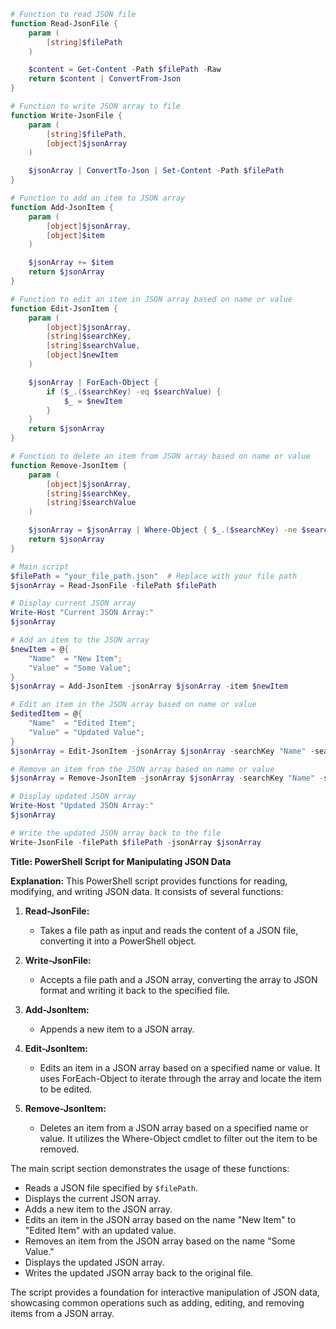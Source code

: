 ```ps1
# Function to read JSON file
function Read-JsonFile {
    param (
        [string]$filePath
    )

    $content = Get-Content -Path $filePath -Raw
    return $content | ConvertFrom-Json
}

# Function to write JSON array to file
function Write-JsonFile {
    param (
        [string]$filePath,
        [object]$jsonArray
    )

    $jsonArray | ConvertTo-Json | Set-Content -Path $filePath
}

# Function to add an item to JSON array
function Add-JsonItem {
    param (
        [object]$jsonArray,
        [object]$item
    )

    $jsonArray += $item
    return $jsonArray
}

# Function to edit an item in JSON array based on name or value
function Edit-JsonItem {
    param (
        [object]$jsonArray,
        [string]$searchKey,
        [string]$searchValue,
        [object]$newItem
    )

    $jsonArray | ForEach-Object {
        if ($_.($searchKey) -eq $searchValue) {
            $_ = $newItem
        }
    }
    return $jsonArray
}

# Function to delete an item from JSON array based on name or value
function Remove-JsonItem {
    param (
        [object]$jsonArray,
        [string]$searchKey,
        [string]$searchValue
    )

    $jsonArray = $jsonArray | Where-Object { $_.($searchKey) -ne $searchValue }
    return $jsonArray
}

# Main script
$filePath = "your_file_path.json"  # Replace with your file path
$jsonArray = Read-JsonFile -filePath $filePath

# Display current JSON array
Write-Host "Current JSON Array:"
$jsonArray

# Add an item to the JSON array
$newItem = @{
    "Name"  = "New Item";
    "Value" = "Some Value";
}
$jsonArray = Add-JsonItem -jsonArray $jsonArray -item $newItem

# Edit an item in the JSON array based on name or value
$editedItem = @{
    "Name"  = "Edited Item";
    "Value" = "Updated Value";
}
$jsonArray = Edit-JsonItem -jsonArray $jsonArray -searchKey "Name" -searchValue "New Item" -newItem $editedItem

# Remove an item from the JSON array based on name or value
$jsonArray = Remove-JsonItem -jsonArray $jsonArray -searchKey "Name" -searchValue "Some Value"

# Display updated JSON array
Write-Host "Updated JSON Array:"
$jsonArray

# Write the updated JSON array back to the file
Write-JsonFile -filePath $filePath -jsonArray $jsonArray
```
**Title: PowerShell Script for Manipulating JSON Data**

**Explanation:**
This PowerShell script provides functions for reading, modifying, and writing JSON data. It consists of several functions:

1. **Read-JsonFile:**
   - Takes a file path as input and reads the content of a JSON file, converting it into a PowerShell object.

2. **Write-JsonFile:**
   - Accepts a file path and a JSON array, converting the array to JSON format and writing it back to the specified file.

3. **Add-JsonItem:**
   - Appends a new item to a JSON array.

4. **Edit-JsonItem:**
   - Edits an item in a JSON array based on a specified name or value. It uses ForEach-Object to iterate through the array and locate the item to be edited.

5. **Remove-JsonItem:**
   - Deletes an item from a JSON array based on a specified name or value. It utilizes the Where-Object cmdlet to filter out the item to be removed.

The main script section demonstrates the usage of these functions:

- Reads a JSON file specified by `$filePath`.
- Displays the current JSON array.
- Adds a new item to the JSON array.
- Edits an item in the JSON array based on the name "New Item" to "Edited Item" with an updated value.
- Removes an item from the JSON array based on the name "Some Value."
- Displays the updated JSON array.
- Writes the updated JSON array back to the original file.

The script provides a foundation for interactive manipulation of JSON data, showcasing common operations such as adding, editing, and removing items from a JSON array.
